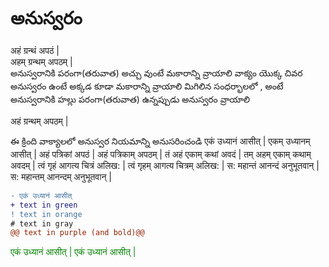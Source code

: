 
# అనుస్వరం 

अहं ग्रन्थं अपठं |  
अहम् ग्रन्थम् अपठम् |  
అనుస్వరానికి పరంగా(తరువాత) అచ్చు వుంటే మకారాన్ని వ్రాయాలి 
వాక్యం యొక్క చివర అనుస్వరం ఉంటే అక్కడ కూడా మకారాన్ని వ్రాయాలి 
మిగిలిన సంధర్భాలలో , అంటే అనుస్వరానికి హల్లు పరంగా(తరువాత) ఉన్నప్పుడు అనుస్వరం వ్రాయాలి

अहं ग्रन्थम् अपठम् |

ఈ క్రింది వాక్యాలలో అనుస్వర నియమాన్ని అనుసరించండి 
एकं उध्यानं आसीत् |
एकम् उध्यानम् आसीत् |
अहं पत्रिकां अपठं |
अहं पत्रिकाम् अपठम् |
तं अहं एकाम् कथां अवदं |
तम् अहम् एकाम् कथाम् अवदम् |
त्वं गृहं आगत्य चित्रं अलिख: |
त्वं गृहम् आगत्य चित्रम् अलिख: |
स: महान्तं आनन्दं अनुभूतवान् |
स: महान्तम् आनन्दम् अनुभूतवान् |

```diff
- एकं उध्यानं आसीत्
+ text in green
! text in orange
# text in gray
@@ text in purple (and bold)@@
```
<font color="green"> एकं उध्यानं आसीत् | </font>
<span style="color: green"> एकं उध्यानं आसीत् | </span>

